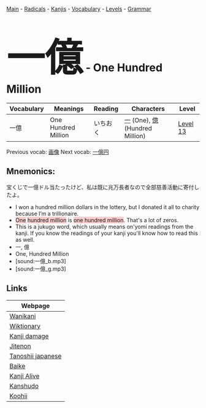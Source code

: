 <style> bigfont {font-size: 100px}</style>
[Main](../README.md) -
[Radicals](../radicals.md) -
[Kanjis](../kanjis.md) -
[Vocabulary](../vocabulary.md) -
[Levels](../levels.md) -
[Grammar](../grammar.md)
# <bigfont> 一億</bigfont> - One Hundred Million 

| Vocabulary | Meanings | Reading | Characters | Level |
| --- | --- | --- | --- | --- |
| 一億 | One Hundred Million | いちおく |  [一](../kanjis/一.md) (One), [億](../kanjis/億.md) (Hundred Million) | [Level 13](../levels/wk_level13.md) |

Previous vocab: [画像](画像.md) Next vocab: [一億円](一億円.md) 

## Mnemonics:
宝くじで一億ドル当たったけど、私は既に兆万長者なので全部慈善活動に寄付したよ。
* I won a hundred million dollars in the lottery, but I donated it all to charity because I’m a trillionaire.
* <span style="background-color:#ffcccb"> One</span> <span style="background-color:#ffcccb"> hundred million</span> is <span style="background-color:#ffcccb"> one hundred million</span>. That's a lot of zeros.
* This is a jukugo word, which usually means on'yomi readings from the kanji. If you know the readings of your kanji you'll know how to read this as well.
* 一, 億
* One, Hundred Million
* [sound:一億_b.mp3]
* [sound:一億_g.mp3]


## Links 

| Webpage |
| --- |
| [Wanikani          ](https://www.wanikani.com/kanji/一億) |
| [Wiktionary        ](https://en.wiktionary.org/wiki/一億) |
| [Kanji damage      ](http://www.kanjidamage.com/kanji/search?utf8=✓&q=一億) |
| [Jitenon           ](https://jitenon.com/kanji/一億) |
| [Tanoshii japanese ](https://www.tanoshiijapanese.com/dictionary/kanji.cfm?k=一億) |
| [Baike             ](https://baike.baidu.com/item/一億) |
| [Kanji Alive       ](https://app.kanjialive.com/一億) |
| [Kanshudo          ](https://www.kanshudo.com/searchmn?q=一億) |
| [Koohii            ](https://kanji.koohii.com/study/kanji/一億) |
